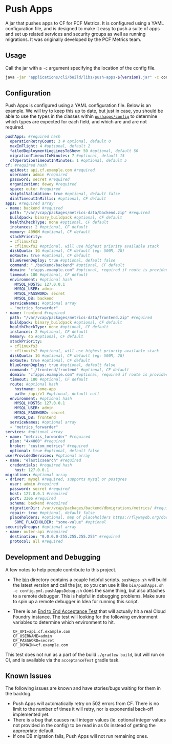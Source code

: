 # Push Apps

A jar that pushes apps to CF for PCF Metrics. It is configured using a YAML configuration file, and is designed to make
it easy to push a suite of apps and set up related services and security groups as well as running migrations. It was
originally developed by the PCF Metrics team.

## Usage

Call the jar with a `-c` argument specifying the location of the config file.

```bash
java -jar "applications/cli/build/libs/push-apps-${version}.jar" -c config.yml
```

## Configuration

Push Apps is configured using a YAML configuration file. Below is an example.
We will try to keep this up to date, but just in case, you should be able to use
the types in the classes within [`pushapps/config`](components/push-apps/src/main/kotlin/org/cloudfoundry/tools/pushapps/config)
to determine which types are expected for each field, and which are and are not required.

```yaml
pushApps: #required hash
  operationRetryCount: 3 # optional, default 0
  maxInFlight: 4 #optional, default 2
  failedDeploymentLogLinesToShow: 50 #optional, default 50
  migrationTimeoutInMinutes: 7 #optional, default 15
  cfOperationTimeoutInMinutes: 1 #optional, default 5
cf: #required hash
  apiHost: api.cf.example.com #required
  username: admin #required
  password: secret #required
  organization: dewey #required
  space: outer #required
  skipSslValidation: true #optional, default false
  dialTimeoutInMillis: #optional, CF default
apps: #required array
- name: backend #required
  path: "/var/vcap/packages/metrics-data/backend.zip" #required
  buildpack: binary_buildpack #optional, CF default
  healthCheckType: none #optional, CF default
  instances: 2 #optional, CF default
  memory: 4096M #optional, CF default
  stackPriority:
  - cflinuxfs3
  - cflinuxfs2 #optional, will use highest priority available stack
  diskQuota: 1G #optional, CF default (eg: 500M, 2G)
  noRoute: true #optional, CF default
  blueGreenDeploy: true #optional, default false
  command: "./backend/backend" #optional, CF default
  domain: "cfapps.example.com" #optional, required if route is provided
  timeout: 180 #optional, CF default
  environment: #optional hash
    MYSQL_HOSTS: 127.0.0.1
    MYSQL_USER: admin
    MYSQL_PASSWORD: secret
    MYSQL_DB: backend
  serviceNames: #optional array
  - "metrics_forwarder"
- name: frontend #required
  path: "/var/vcap/packages/metrics-data/frontend.zip" #required
  buildpack: binary_buildpack #optional, CF default
  healthCheckType: none #optional, CF default
  instances: 2 #optional, CF default
  memory: 4G #optional, CF default
  stackPriority:
  - cflinuxfs3
  - cflinuxfs2 #optional, will use highest priority available stack
  diskQuota: 1G #optional, CF default (eg: 500M, 2G)
  noRoute: true #optional, CF default
  blueGreenDeploy: true #optional, default false
  command: "./frontend/frontend" #optional, CF default
  domain: "cfapps.example.com" #optional, required if route is provided, required if route is provided
  timeout: 180 #optional, CF default
  route: #optional hash
    hostname: some-app
    path: /api/v1 #optional, default null
  environment: #optional hash
    MYSQL_HOSTS: 127.0.0.1
    MYSQL_USER: admin
    MYSQL_PASSWORD: secret
    MYSQL_DB: frontend
  serviceNames: #optional array
  - "metrics_forwarder"
services: #optional array
- name: "metrics_forwarder" #required
  plan: "4x4000" #required
  broker: "custom_metrics" #required
  optional: true #optional, default false
userProvidedServices: #optional array
- name: "elasticsearch" #required
  credentials: #required hash
    host: 127.0.0.1
migrations: #optional array
- driver: mysql #required, supports mysql or postgres
  user: admin #required
  password: secret #required
  host: 127.0.0.1 #required
  port: 3306 #required
  schema: backend #required
  migrationDir: /var/vcap/packages/backend/dbmigrations/metrics/ #required
  repair: true #optional, default false
  placeholders: #optional, map of placeholders https://flywaydb.org/documentation/migrations#placeholder-replacement
    SOME_PLACEHOLDER: "some-value" #optional
securityGroups: #optional array
- name: outer-api #required
  destination: "0.0.0.0-255.255.255.255" #required
  protocol: all #required
```

## Development and Debugging

A few notes to help people contribute to this project.

* The [bin](bin) directory contains a couple helpful scripts. `pushApps.sh` will build the
latest version and call the jar, so you can use it like `bin/pushApps.sh -c config.yml`.
`pushAppsDebug.sh` does the same thing, but also attaches to a remote debugger. This is
helpful in debugging problems. Make sure to spin up a remote debugger in Idea for running
this script.
* There is an [End to End Acceptance Test](applications/acceptance-tests/src/test/kotlin/acceptance/EndToEndAcceptanceTest.kt)
that will actually hit a real Cloud Foundry instance. The test will looking for the following environment
variables to determine which environment to hit.

    ```
    CF_API=api.cf.example.com
    CF_USERNAME=admin
    CF_PASSWORD=secret
    CF_DOMAIN=cf.example.com
    ```

This test does not run as a part of the build `./gradlew build`, but will run on CI, and is available via the
`acceptanceTest` gradle task.

## Known Issues

The following issues are known and have stories/bugs waiting for them in the backlog.

* Push Apps will automatically retry on 502 errors from CF. There is no limit to the number
of times it will retry, nor is exponential back-off implemented yet.
* There is a bug that causes null integer values (ie. optional integer values not provided in the
config) to be read in as 0s instead of getting the appropriate default.
* If one DB migration fails, Push Apps will not run remaining ones.

